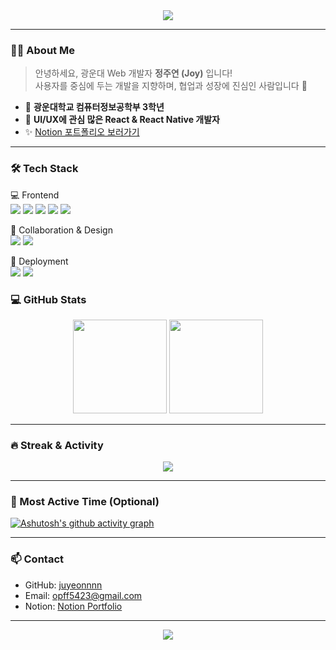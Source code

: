 <div align="center">
  <img src="https://capsule-render.vercel.app/api?type=waving&color=auto&text=Welcome%20to%20Juhyun's%20GitHub!&height=200&fontAlignY=40&desc=Front-end%20Dev%20%7C%20React%20Native%20%7C%20UX%20Lover&descAlignY=60&descAlign=50"/>
</div>

---

### 👩‍💻 About Me

> 안녕하세요, 광운대 Web 개발자 **정주연 (Joy)** 입니다!  
> 사용자를 중심에 두는 개발을 지향하며, 협업과 성장에 진심인 사람입니다 🌱

- 📍 **광운대학교 컴퓨터정보공학부 3학년**
- 🧩 **UI/UX에 관심 많은 React & React Native 개발자**
- ✨ [Notion 포트폴리오 보러가기](https://pretty-bear-bd3.notion.site/UMC-8th-Web-KWU-162530e51fef80938b48c4bb677db5b4?source=copy_link)

---

### 🛠️ Tech Stack

💻 Frontend  
<img src="https://img.shields.io/badge/HTML5-E34F26?style=flat&logo=html5&logoColor=white"/>
<img src="https://img.shields.io/badge/CSS3-1572B6?style=flat&logo=css3&logoColor=white"/>
<img src="https://img.shields.io/badge/JavaScript-F7DF1E?style=flat&logo=javascript&logoColor=black"/>
<img src="https://img.shields.io/badge/React-61DAFB?style=flat&logo=react&logoColor=black"/>
<img src="https://img.shields.io/badge/React_Native-61DAFB?style=flat&logo=react&logoColor=black"/>

🎨 Collaboration & Design  
<img src="https://img.shields.io/badge/Figma-F24E1E?style=flat&logo=figma&logoColor=white"/>
<img src="https://img.shields.io/badge/Notion-000000?style=flat&logo=notion&logoColor=white"/>

🚀 Deployment  
<img src="https://img.shields.io/badge/Vercel-000000?style=flat&logo=vercel&logoColor=white"/>
<img src="https://img.shields.io/badge/GitHub-181717?style=flat&logo=github&logoColor=white"/>


### 💻 GitHub Stats

<p align="center">
  <img src="https://github-readme-stats.vercel.app/api?username=juyeonnnn&show_icons=true&theme=default" height="150"/>
  <img src="https://github-readme-stats.vercel.app/api/top-langs/?username=juyeonnnn&layout=compact" height="150"/>
</p>

---

### 🔥 Streak & Activity

<p align="center">
  <img src="https://github-readme-streak-stats.herokuapp.com/?user=juyeonnnn&theme=default"/>
</p>

---

### 🧭 Most Active Time (Optional)

[![Ashutosh's github activity graph](https://github-readme-activity-graph.vercel.app/graph?username=juyeonnnn&bg_color=ffffff&color=000000&line=61dafb&point=1abc9c&area=true&hide_border=true)](https://github.com/ashutosh00710/github-readme-activity-graph)

---

### 📫 Contact

- GitHub: [juyeonnnn](https://github.com/juyeonnnn)
- Email: opff5423@gmail.com
- Notion: [Notion Portfolio](https://pretty-bear-bd3.notion.site/UMC-8th-Web-KWU-162530e51fef80938b48c4bb677db5b4?source=copy_link)

---

<div align="center">
  <img src="https://capsule-render.vercel.app/api?type=waving&color=gradient&height=100&section=footer"/>
</div>
